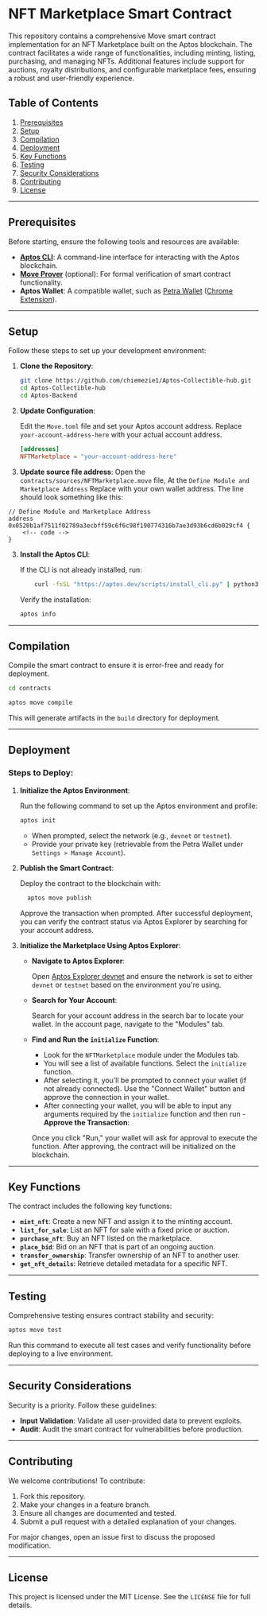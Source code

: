 # NFT Marketplace Smart Contract

This repository contains a comprehensive Move smart contract implementation for an NFT Marketplace built on the Aptos blockchain. The contract facilitates a wide range of functionalities, including minting, listing, purchasing, and managing NFTs. Additional features include support for auctions, royalty distributions, and configurable marketplace fees, ensuring a robust and user-friendly experience.

## Table of Contents

1. [Prerequisites](#prerequisites)
2. [Setup](#setup)
3. [Compilation](#compilation)
4. [Deployment](#deployment)
5. [Key Functions](#key-functions)
6. [Testing](#testing)
7. [Security Considerations](#security-considerations)
8. [Contributing](#contributing)
9. [License](#license)

---

## Prerequisites

Before starting, ensure the following tools and resources are available:

- [**Aptos CLI**](https://aptos.dev/cli-tools/aptos-cli-tool/install-aptos-cli): A command-line interface for interacting with the Aptos blockchain.
- [**Move Prover**](https://github.com/move-language/move/tree/main/language/move-prover) (optional): For formal verification of smart contract functionality.
- **Aptos Wallet**: A compatible wallet, such as [Petra Wallet](https://petra.app/) ([Chrome Extension](https://chromewebstore.google.com/detail/petra-aptos-wallet/ejjladinnckdgjemekebdpeokbikhfci)).

---

## Setup

Follow these steps to set up your development environment:

1. **Clone the Repository**:
    
    ```bash
    git clone https://github.com/chiemezie1/Aptos-Collectible-hub.git
    cd Aptos-Collectible-hub
    cd Aptos-Backend
    
    ```
    
2. **Update Configuration**:
    
    Edit the `Move.toml` file and set your Aptos account address. Replace `your-account-address-here` with your actual account address.
    
    ```toml
    [addresses]
    NFTMarketplace = "your-account-address-here"
    
    ```
    
3. **Update source file address**:
Open the `contracts/sources/NFTMarketplace.move` file, 
At the `Define Module and Marketplace Address` Replace <insert-your-address-here> with your own wallet address. 
The line should look something like this:
```
// Define Module and Marketplace Address
address 0x0520b1af7511f02789a3ecbff59c6f6c98f190774316b7ae3d93b6cd6b029cf4 {
    <!-- code -->
}
```

3. **Install the Aptos CLI**:
    
    If the CLI is not already installed, run:
    
    ```bash
        curl -fsSL "https://aptos.dev/scripts/install_cli.py" | python3
    
    ```
    
    Verify the installation:
    
    ```bash
    aptos info
    
    ```
    

---

## Compilation

Compile the smart contract to ensure it is error-free and ready for deployment.

```bash
cd contracts

aptos move compile

```

This will generate artifacts in the `build` directory for deployment.

---

## Deployment

### Steps to Deploy:

1. **Initialize the Aptos Environment**:
    
    Run the following command to set up the Aptos environment and profile:
    
    ```bash
    aptos init
    
    ```
    
    - When prompted, select the network (e.g., `devnet` or `testnet`).
    - Provide your private key (retrievable from the Petra Wallet under `Settings > Manage Account`).
2. **Publish the Smart Contract**:
    
    Deploy the contract to the blockchain with:
    
    ```bash
      aptos move publish
    
    ```
    
    Approve the transaction when prompted. After successful deployment, you can verify the contract status via Aptos Explorer by searching for your account address.
    
3. **Initialize the Marketplace Using Aptos Explorer**:

    - **Navigate to Aptos Explorer**:
        
        Open [Aptos Explorer devnet](https://explorer.aptoslabs.com/?network=devnet) and ensure the network is set to either `devnet` or `testnet` based on the environment you're using.
        
    - **Search for Your Account**:
        
        Search for your account address in the search bar to locate your wallet. In the account page, navigate to the "Modules" tab.
        
    - **Find and Run the `initialize` Function**:
        - Look for the `NFTMarketplace` module under the Modules tab.
        - You will see a list of available functions. Select the `initialize` function.
        - After selecting it, you’ll be prompted to connect your wallet (if not already connected). Use the "Connect Wallet" button and approve the connection in your wallet.
        - After connecting your wallet, you will be able to input any arguments required by the `initialize` function and then run - **Approve the Transaction**:
        
        Once you click "Run," your wallet will ask for approval to execute the function. After approving, the contract will be initialized on the blockchain.

---

## Key Functions

The contract includes the following key functions:

- **`mint_nft`**: Create a new NFT and assign it to the minting account.
- **`list_for_sale`**: List an NFT for sale with a fixed price or auction.
- **`purchase_nft`**: Buy an NFT listed on the marketplace.
- **`place_bid`**: Bid on an NFT that is part of an ongoing auction.
- **`transfer_ownership`**: Transfer ownership of an NFT to another user.
- **`get_nft_details`**: Retrieve detailed metadata for a specific NFT.

---

## Testing

Comprehensive testing ensures contract stability and security:

```bash
aptos move test

```

Run this command to execute all test cases and verify functionality before deploying to a live environment.

---

## Security Considerations

Security is a priority. Follow these guidelines:

- **Input Validation**: Validate all user-provided data to prevent exploits.
- **Audit**: Audit the smart contract for vulnerabilities before production.

---

## Contributing

We welcome contributions! To contribute:

1. Fork this repository.
2. Make your changes in a feature branch.
3. Ensure all changes are documented and tested.
4. Submit a pull request with a detailed explanation of your changes.

For major changes, open an issue first to discuss the proposed modification.

---

## License

This project is licensed under the MIT License. See the `LICENSE` file for full details.
